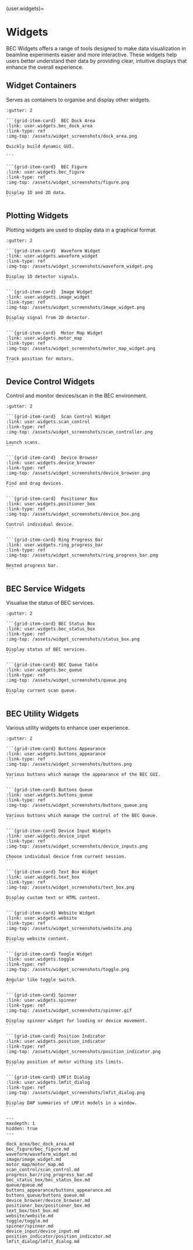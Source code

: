 (user.widgets)=
# Widgets

BEC Widgets offers a range of tools designed to make data visualization in beamline experiments easier and more
interactive. These widgets help users better understand their data by providing clear, intuitive displays that enhance
the overall experience.

## Widget Containers

Serves as containers to organise and display other widgets.

````{grid} 3
:gutter: 2

```{grid-item-card}  BEC Dock Area
:link: user.widgets.bec_dock_area
:link-type: ref
:img-top: /assets/widget_screenshots/dock_area.png

Quickly build dynamic GUI.

```

```{grid-item-card}  BEC Figure
:link: user.widgets.bec_figure
:link-type: ref
:img-top: /assets/widget_screenshots/figure.png

Display 1D and 2D data.
```
````

## Plotting Widgets

Plotting widgets are used to display data in a graphical format.

````{grid} 3
:gutter: 2

```{grid-item-card}  Waveform Widget
:link: user.widgets.waveform_widget
:link-type: ref
:img-top: /assets/widget_screenshots/waveform_widget.png

Display 1D detector signals.
```

```{grid-item-card}  Image Widget
:link: user.widgets.image_widget
:link-type: ref
:img-top: /assets/widget_screenshots/image_widget.png

Display signal from 2D detector.
```

```{grid-item-card}  Motor Map Widget
:link: user.widgets.motor_map
:link-type: ref
:img-top: /assets/widget_screenshots/motor_map_widget.png

Track position for motors.
```

````

## Device Control Widgets

Control and monitor devices/scan in the BEC environment.

````{grid} 3
:gutter: 2

```{grid-item-card}  Scan Control Widget
:link: user.widgets.scan_control
:link-type: ref
:img-top: /assets/widget_screenshots/scan_controller.png

Launch scans.
```

```{grid-item-card}  Device Browser
:link: user.widgets.device_browser
:link-type: ref
:img-top: /assets/widget_screenshots/device_browser.png

Find and drag devices.
```

```{grid-item-card}  Positioner Box
:link: user.widgets.positioner_box
:link-type: ref
:img-top: /assets/widget_screenshots/device_box.png

Control individual device.
```

```{grid-item-card} Ring Progress Bar 
:link: user.widgets.ring_progress_bar
:link-type: ref
:img-top: /assets/widget_screenshots/ring_progress_bar.png

Nested progress bar.
```

````

## BEC Service Widgets

Visualise the status of BEC services.

````{grid} 3
:gutter: 2

```{grid-item-card} BEC Status Box
:link: user.widgets.bec_status_box
:link-type: ref
:img-top: /assets/widget_screenshots/status_box.png

Display status of BEC services.
```

```{grid-item-card} BEC Queue Table 
:link: user.widgets.bec_queue
:link-type: ref
:img-top: /assets/widget_screenshots/queue.png

Display current scan queue.
```
````

## BEC Utility Widgets

Various utility widgets to enhance user experience.

````{grid} 3
:gutter: 2

```{grid-item-card} Buttons Appearance
:link: user.widgets.buttons_appearance
:link-type: ref
:img-top: /assets/widget_screenshots/buttons.png

Various buttons which manage the appearance of the BEC GUI.
```

```{grid-item-card} Buttons Queue
:link: user.widgets.buttons_queue
:link-type: ref
:img-top: /assets/widget_screenshots/buttons_queue.png

Various buttons which manage the control of the BEC Queue.
```

```{grid-item-card} Device Input Widgets
:link: user.widgets.device_input
:link-type: ref
:img-top: /assets/widget_screenshots/device_inputs.png

Choose individual device from current session.
```

```{grid-item-card} Text Box Widget
:link: user.widgets.text_box
:link-type: ref
:img-top: /assets/widget_screenshots/text_box.png

Display custom text or HTML content.
```

```{grid-item-card} Website Widget
:link: user.widgets.website
:link-type: ref
:img-top: /assets/widget_screenshots/website.png

Display website content.
```

```{grid-item-card} Toogle Widget
:link: user.widgets.toggle
:link-type: ref
:img-top: /assets/widget_screenshots/toggle.png

Angular like toggle switch.
```

```{grid-item-card} Spinner 
:link: user.widgets.spinner
:link-type: ref
:img-top: /assets/widget_screenshots/spinner.gif

Display spinner widget for loading or device movement.
```

```{grid-item-card} Position Indicator
:link: user.widgets.position_indicator
:link-type: ref
:img-top: /assets/widget_screenshots/position_indicator.png

Display position of motor withing its limits.
```

```{grid-item-card} LMFit Dialog
:link: user.widgets.lmfit_dialog
:link-type: ref
:img-top: /assets/widget_screenshots/lmfit_dialog.png

Display DAP summaries of LMFit models in a window.
```
````

```{toctree}
---
maxdepth: 1
hidden: true
---

dock_area/bec_dock_area.md
bec_figure/bec_figure.md
waveform/waveform_widget.md
image/image_widget.md
motor_map/motor_map.md
scan_control/scan_control.md
progress_bar/ring_progress_bar.md
bec_status_box/bec_status_box.md
queue/queue.md
buttons_appearance/buttons_appearance.md
buttons_queue/buttons_queue.md
device_browser/device_browser.md
positioner_box/positioner_box.md
text_box/text_box.md
website/website.md
toggle/toggle.md
spinner/spinner.md
device_input/device_input.md
position_indicator/position_indicator.md
lmfit_dialog/lmfit_dialog.md

```